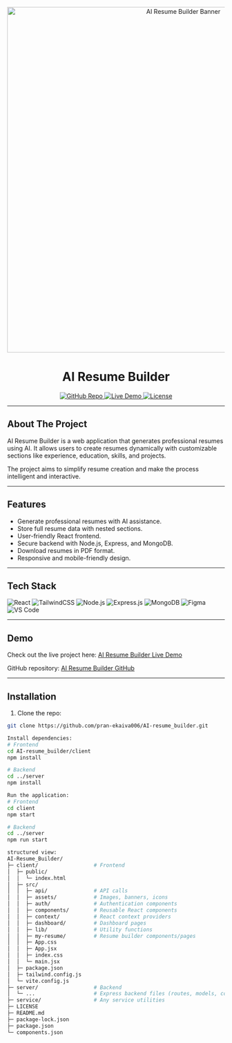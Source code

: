 <p align="center">
  <img src="https://github.com/pran-ekaiva006/AI-resume_builder/client/src/assets/banner.png" alt="AI Resume Builder Banner" width="800">
</p>


<h1 align="center">AI Resume Builder</h1>

<p align="center">
  <a href="https://github.com/pran-ekaiva006/AI-resume_builder">
    <img src="https://img.shields.io/badge/GitHub-Repo-blue?logo=github" alt="GitHub Repo">
  </a>
  <a href="https://capable-churros-e51954.netlify.app/">
    <img src="https://img.shields.io/badge/Live-Demo-green?logo=vercel" alt="Live Demo">
  </a>
  <a href="https://github.com/pran-ekaiva006/AI-resume_builder/blob/main/LICENSE">
    <img src="https://img.shields.io/badge/License-MIT-yellow" alt="License">
  </a>
</p>

---

## **About The Project**

AI Resume Builder is a web application that generates professional resumes using AI. It allows users to create resumes dynamically with customizable sections like experience, education, skills, and projects.  

The project aims to simplify resume creation and make the process intelligent and interactive.

---

## **Features**
- Generate professional resumes with AI assistance.
- Store full resume data with nested sections.
- User-friendly React frontend.
- Secure backend with Node.js, Express, and MongoDB.
- Download resumes in PDF format.
- Responsive and mobile-friendly design.

---

## **Tech Stack**

<p>
  <img alt="React" src="https://img.shields.io/badge/React-20232A?logo=react&logoColor=61DAFB"/>
  <img alt="TailwindCSS" src="https://img.shields.io/badge/TailwindCSS-38B2AC?logo=tailwind-css&logoColor=white"/>
  <img alt="Node.js" src="https://img.shields.io/badge/Node.js-339933?logo=node.js&logoColor=white"/>
  <img alt="Express.js" src="https://img.shields.io/badge/Express.js-000000?logo=express&logoColor=white"/>
  <img alt="MongoDB" src="https://img.shields.io/badge/MongoDB-47A248?logo=mongodb&logoColor=white"/>
  <img alt="Figma" src="https://img.shields.io/badge/Figma-F24E1E?logo=figma&logoColor=white"/>
  <img alt="VS Code" src="https://img.shields.io/badge/VS%20Code-007ACC?logo=visual-studio-code&logoColor=white"/>
</p>

---

## **Demo**

Check out the live project here: [AI Resume Builder Live Demo](https://capable-churros-e51954.netlify.app/)  

GitHub repository: [AI Resume Builder GitHub](https://github.com/pran-ekaiva006/AI-resume_builder)

---

## **Installation**

1. Clone the repo:

```bash
git clone https://github.com/pran-ekaiva006/AI-resume_builder.git

Install dependencies:
# Frontend
cd AI-resume_builder/client
npm install

# Backend
cd ../server
npm install

Run the application:
# Frontend
cd client
npm start

# Backend
cd ../server
npm run start

structured view:
AI-Resume_Builder/
├─ client/                  # Frontend
│  ├─ public/
│  │  └─ index.html
│  ├─ src/
│  │  ├─ api/               # API calls
│  │  ├─ assets/            # Images, banners, icons
│  │  ├─ auth/              # Authentication components
│  │  ├─ components/        # Reusable React components
│  │  ├─ context/           # React context providers
│  │  ├─ dashboard/         # Dashboard pages
│  │  ├─ lib/               # Utility functions
│  │  ├─ my-resume/         # Resume builder components/pages
│  │  ├─ App.css
│  │  ├─ App.jsx
│  │  ├─ index.css
│  │  └─ main.jsx
│  ├─ package.json
│  ├─ tailwind.config.js
│  └─ vite.config.js
├─ server/                  # Backend
│  └─ ...                   # Express backend files (routes, models, controllers)
├─ service/                 # Any service utilities
├─ LICENSE
├─ README.md
├─ package-lock.json
├─ package.json
└─ components.json

